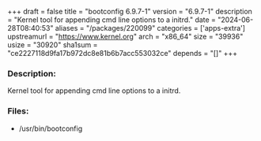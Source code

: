 +++
draft = false
title = "bootconfig 6.9.7-1"
version = "6.9.7-1"
description = "Kernel tool for appending cmd line options to a initrd."
date = "2024-06-28T08:40:53"
aliases = "/packages/220099"
categories = ['apps-extra']
upstreamurl = "https://www.kernel.org"
arch = "x86_64"
size = "39936"
usize = "30920"
sha1sum = "ce2227118d9fa17b972dc8e81b6b7acc553032ce"
depends = "[]"
+++
### Description: 
Kernel tool for appending cmd line options to a initrd.

### Files: 
* /usr/bin/bootconfig
